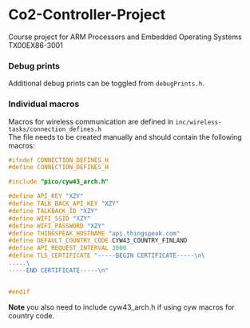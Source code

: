 # Co2-Controller-Project
 Course project for ARM Processors and Embedded Operating Systems TX00EX86-3001


### Debug prints
Additional debug prints can be toggled from `debugPrints.h`.<br>

### Individual macros
Macros for wireless communication are defined in `inc/wireless-tasks/connection_defines.h`<br>
The file needs to be created manually and should contain the following macros:<br>

```cpp
#ifndef CONNECTION_DEFINES_H
#define CONNECTION_DEFINES_H

#include "pico/cyw43_arch.h"

#define API_KEY "XZY"
#define TALK_BACK_API_KEY "XZY"
#define TALKBACK_ID "XZY"
#define WIFI_SSID "XZY"
#define WIFI_PASSWORD "XZY"
#define THINGSPEAK_HOSTNAME "api.thingspeak.com"
#define DEFAULT_COUNTRY_CODE CYW43_COUNTRY_FINLAND
#define API_REQUEST_INTERVAL 3000
#define TLS_CERTIFICATE "-----BEGIN CERTIFICATE-----\n\
.....\
-----END CERTIFICATE-----\n"


#endif
```
**Note** you also need to include cyw43_arch.h if using cyw macros for country code.<br>